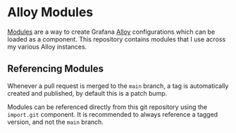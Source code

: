 # Alloy Modules

[Modules](https://grafana.com/docs/alloy/latest/concepts/modules/) are a way to create Grafana [Alloy](https://grafana.com/docs/alloy/latest/) configurations which can be loaded as a component. This repository contains modules that I use across my various Alloy instances.

## Referencing Modules

Whenever a pull request is merged to the `main` branch, a tag is automatically created and published, by default this is a patch bump.

Modules can be referenced directly from this git repository using the `import.git` component. It is recommended to always reference a tagged version, and not the `main` branch.
